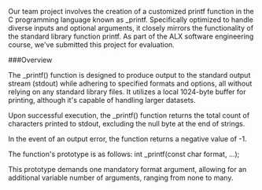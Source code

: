 Our team project involves the creation of a customized printf function in the C programming language known as _printf. Specifically optimized to handle diverse inputs and optional arguments, it closely mirrors the functionality of the standard library function printf. As part of the ALX software engineering course, we've submitted this project for evaluation.

###Overview

The _printf() function is designed to produce output to the standard output stream (stdout) while adhering to specified formats and options, all without relying on any standard library files. It utilizes a local 1024-byte buffer for printing, although it's capable of handling larger datasets.

Upon successful execution, the _printf() function returns the total count of characters printed to stdout, excluding the null byte at the end of strings.

In the event of an output error, the function returns a negative value of -1.

The function's prototype is as follows: int _printf(const char format, ...);

This prototype demands one mandatory format argument, allowing for an additional variable number of arguments, ranging from none to many.
